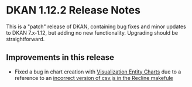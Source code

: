 # DKAN 1.12.2 Release Notes

This is a "patch" release of DKAN, containing bug fixes and minor updates to DKAN 7.x-1.12, but adding no new functionality. Upgrading should be straightforward.

## Improvements in this release
- Fixed a bug in chart creation with [Visualization Entity Charts](https://github.com/GetDKAN/visualization_entity_charts) due to a reference to an [incorrect version of csv.js in the Recline makefule](https://github.com/GetDKAN/recline/commit/66dd041dbcc74a07a27e68ad488a68a59dcf07f0)
